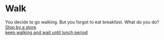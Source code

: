 # Walk 
You decide to go walking. But you forgot to eat breakfast. What do you do?  
[Stop by a store](walk/walk.md)  
[keep walking and wait until lunch period](walk/walk.md)  